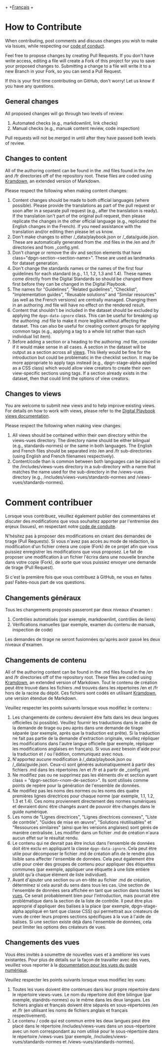 +<!-- markdownlint-disable MD041 -->
+[Français](#comment-contribuer)
+<!-- markdownlint-enable MD041 -->

# How to Contribute

When contributing, post comments and discuss changes you wish to make via Issues, while respecting our [code of conduct](CODE_OF_CONDUCT.md).

Feel free to propose changes by creating Pull Requests. If you don't have write access, editing a file will create a Fork of this project for you to save your proposed changes to. Submitting a change to a file will write it to a new Branch in your Fork, so you can send a Pull Request.

If this is your first time contributing on GitHub, don't worry! Let us know if you have any questions.

## General changes

All proposed changes will go through two levels of review:

1. Automated checks (e.g., markdownlint, link checks)
1. Manual checks (e.g., manuak content review, code inspection)

Pull requests will not be merged in until after they have passed both levels of review.

## Changes to content

All of the authoring content can be found in the .md files found in the /en and /fr directories off of the repository root. These files are coded using [Kramdown](https://kramdown.gettalong.org/syntax.html), an extended version of Markdown.

Please respect the following when making content changes:

1. Content changes should be made to both official languages (where possible). Please provide the translations as part of the pull request or soon after in a separate pull request (e.g., after the translation is ready). If the translation isn't part of the original pull request, then please replicate the changes in the other official language (e.g., replicated the English changes in the French). If you need assistance with the translation and/or editing then please let us know.
1. Don't make changes to either /_data/playbook.json or /_data/guide.json. These are automatically generated from the .md files in the /en and /fr directories and from _config.yml.
1. Don't change or remove the div and section elements that have class="dpgn-section-&lt;section-name&gt;". These are used as landmarks for dataset generation.
1. Don't change the standards names or the names of the first four guidelines for each standard (e.g., 1.1, 1.2, 1.3 and 1.4). These names come directly from the Digital Standards so should be changed there first before they can be changed in the Digital Playbook.
1. The names for "Guidelines", "Related guidelines", "Checklist", "Implementation guides", "Reusable solutions" and "Similar resources" (as well as the French versions) are centrally managed. Changing them in an authoring .md file will have no effect on the rendered result.
1. Content that shouldn't be included in the dataset should be excluded by applying the <code>dpgn-data-ignore</code> class. This can be useful for breaking up the authoring .md file to make it more legible without affecting the dataset. This can also be useful for creating content groups for applying common tags (e.g., applying a tag to a whole list rather than each individual list item).
1. Before adding a section or a heading to the authoring .md file, consider if it would make sense in all cases. A section in the dataset will be output as a section across all [views](https://canada-ca.github.io/digital-playbook-guide-numerique/docs/en/views.html). This likely would be fine for the introduction but could be problematic in the checklist section. It may be more appropriate to apply tags instead (e.g., dpgn-stage-alpha applied as a CSS class) which would allow view creators to create their own view-specific sections using tags. If a section already exists in the dataset, then that could limit the options of view creators.

## Changes to views

You are welcome to submit new views and to help improve existing views. For details on how to work with views, please refer to the [Digital Playbook views documentation](https://canada-ca.github.io/digital-playbook-guide-numerique/docs/en/views.html).

Please respect the following when making view changes:

1. All views should be contained within their own directory within the views-vues directory. The directory name should be either bilingual (e.g., standards-normes) or the same in both languages. The English and French files should be separated into /en and /fr sub-directories (using English and French filenames respectively).
1. Content/code than is common between both languages can be placed in the /includes/views-vues directory in a sub-directory with a name that matches the name used for the sub-directory in the /views-vues directory (e.g., /includes/views-vues/standards-normes and /views-vues/standards-normes).

<!-- markdownlint-disable MD025 -->

# Comment contribuer

<!-- markdownlint-enable MD025 -->

Lorsque vous contribuez, veuillez également publier des commentaires et discuter des modifications que vous souhaitez apporter par l'entremise des enjeux (Issues), en respectant notre [code de conduite](CODE_OF_CONDUCT.md#charte-code-de-conduite-contributeurs).

N'hésitez pas à proposer des modifications en créant des demandes de tirage (Pull Requests). Si vous n'avez pas accès au mode de rédaction, la modification d'un fichier créera une copie (Fork) de ce projet afin que vous puissiez enregistrer les modifications que vous proposez. Le fait de proposer une modification à un fichier l'écrira dans une nouvelle branche dans votre copie (Fork), de sorte que vous puissiez envoyer une demande de tirage (Pull Request).

Si c'est la première fois que vous contribuez à GitHub, ne vous en faites pas! Faites-nous part de vos questions.

## Changements généraux

Tous les changements proposés passeront par deux niveaux d'examen&#160;:

1. Contrôles automatisés (par exemple, markdownlint, contrôles de liens)
1. Vérifications manuelles (par exemple, examen du contenu de manuak, inspection de code)

Les demandes de tirage ne seront fusionnées qu'après avoir passé les deux niveaux d'examen.

## Changements de contenu

All of the authoring content can be found in the .md files found in the /en and /fr directories off of the repository root. These files are coded using [Kramdown](https://kramdown.gettalong.org/syntax.html), an extended version of Markdown.
Tout le contenu de création peut être trouvé dans les fichiers .md trouvés dans les répertoires /en et /fr hors de la racine du dépôt. Ces fichiers sont codés en utilisant [Kramdown](https://kramdown.gettalong.org/syntax.html), une version étendue de Markdown.

Veuillez respecter les points suivants lorsque vous modifiez le contenu&#160;:

1. Les changements de contenu devraient être faits dans les deux langues officielles (si possible). Veuillez fournir les traductions dans le cadre de la demande de tirage ou peu après dans une demande de tirage séparée (par exemple, après que la traduction est prête). Si la traduction ne fait pas partie de la demande d'extraction originale, veuillez répliquer les modifications dans l'autre langue officielle (par exemple, répliquer les modifications anglaises en français). Si vous avez besoin d'aide pour la traduction et / ou l'édition, communiquez avec nous.
1. N'apportez aucune modification à /_data/playbook.json ou /_data/guide.json. Ceux-ci sont générés automatiquement à partir des fichiers .md dans les répertoires /en et /fr et à partir de _config.yml.
1. Ne modifiez pas ou ne supprimez pas les éléments div et section ayant class = "dpgn-section-&lt;nom-de-section&gt;". Ils sont utilisés comme points de repère pour la génération de l'ensemble de données.
1. Ne modifiez pas les noms des normes ou les noms des quatre premières lignes directrices pour chaque norme (par exemple, 1.1, 1.2, 1.3 et 1.4). Ces noms proviennent directement des normes numériques et devraient donc être changés avant de pouvoir être changés dans le guide numérique.
1. Les noms de "Lignes directrices", "Lignes directrices connexes", "Liste de contrôle", "Guides de mise en œuvre", "Solutions réutilisables" et "Ressources similaires" (ainsi que les versions anglaises) sont gérés de manière centralisée. Les modifier dans un fichier .md de création n'aura aucun effet sur le résultat rendu.
1. Le contenu qui ne devrait pas être inclus dans l'ensemble de données doit être exclu en appliquant la classe <code>dpgn-data-ignore</code>. Cela peut être utile pour décomposer le fichier .md de création afin de le rendre plus lisible sans affecter l'ensemble de données. Cela peut également être utile pour créer des groupes de contenu pour appliquer des étiquettes communes (par exemple, appliquer une étiquette à une liste entière plutôt qu'à chaque élément de liste individuel).
1. Avant d'ajouter une section ou un en-tête au fichier .md de création, déterminez si cela aurait du sens dans tous les cas. Une section de l'ensemble de données sera affichée en tant que section dans toutes les [vues](https://canada-ca.github.io/digital-playbook-guide-numerique/docs/fr/vues.html). Ce serait probablement bien pour l'introduction, mais pourrait être problématique dans la section de la liste de contrôle. Il peut être plus approprié d'appliquer des balises à la place (par exemple, dpgn-stage-alpha appliqué en tant que classe CSS) qui permettrait aux créateurs de vues de créer leurs propres sections spécifiques à la vue à l'aide de balises. Si une section existe déjà dans l'ensemble de données, cela peut limiter les options des créateurs de vues.

## Changements des vues

Vous êtes invités à soumettre de nouvelles vues et à améliorer les vues existantes. Pour plus de détails sur la façon de travailler avec des vues, veuillez vous reporter à la [documentation pour les vues du guide numérique](https://canada-ca.github.io/digital-playbook-guide-numerique/docs/fr/vues.html).

Veuillez respecter les points suivants lorsque vous modifiez les vues:

1. Toutes les vues doivent être contenues dans leur propre répertoire dans le répertoire views-vues. Le nom du répertoire doit être bilingue (par exemple, standrds-normes) ou le même dans les deux langues. Les fichiers anglais et français doivent être séparés en sous-répertoires /en et /fr (en utilisant les noms de fichiers anglais et français respectivement).
1. Le contenu / code qui est commun entre les deux langues peut être placé dans le répertoire /includes/views-vues dans un sous-répertoire avec un nom correspondant au nom utilisé pour le sous-répertoire dans le répertoire /views-vues (par exemple, /includes/views-vues/standards-normes et /views-vues/standards-normes).

